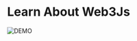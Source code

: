 # Learn About Web3Js

![DEMO](https://github.com/tehtrippy/learn-web3js/tree/main/public/demo.png?raw=true)
